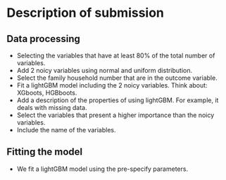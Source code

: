 # Description of submission

## Data processing
- Selecting the variables that have at least 80% of the total number of variables. 
- Add 2 noicy variables using normal and uniform distribution.
- Select the family household number that are in the outcome variable. 
- Fit a lightGBM model including the 2 noicy variables. Think about:  XGboots, HGBboots. 
- Add a description of the properties of using lightGBM. For example, it deals with missing data. 
- Select the variables that present a higher importance than the noicy variables. 
- Include the name of the variables.

## Fitting the model
- We fit a lightGBM model using the pre-specify parameters.
